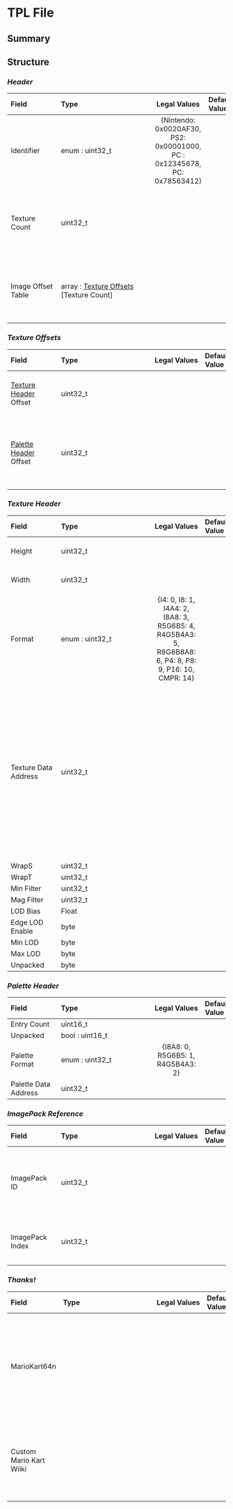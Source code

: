 # TPL File

## Summary
 
## Structure
### *Header*


| <span style="display: inline-block; width:100px">Field</span> | <span style="display: inline-block; width:200px">Type</span> | <span style="display: inline-block; width:100px">Legal Values</span> | <span style="display: inline-block; width:100px">Default Value</span> | Comment |
| :- | :- | :-: | :- | :- |
| <span id='identifier'>Identifier</span> | enum : uint32_t  | {Nintendo: 0x0020AF30, PS2: 0x00001000, PC : 0x12345678, PC: 0x78563412} |  | Magic used to identify file type. |
| <span id='texture-count'>Texture Count</span> | uint32_t   |  |  | Denotes how many images are contained within the tpl. |
| <span id='image-offset-table'>Image Offset Table</span> | array : [Texture Offsets](#texture-offsets) [Texture Count] |  |  | Table holding the metadata for each texture in the TPL. |
### *Texture Offsets*


| <span style="display: inline-block; width:100px">Field</span> | <span style="display: inline-block; width:200px">Type</span> | <span style="display: inline-block; width:100px">Legal Values</span> | <span style="display: inline-block; width:100px">Default Value</span> | Comment |
| :- | :- | :-: | :- | :- |
| <span id='texture-header-offset'>[Texture Header](#texture-header) Offset</span> | uint32_t   |  |  | Offset pointing to this texture's metadata. |
| <span id='palette-header-offset'>[Palette Header](#palette-header) Offset</span> | uint32_t   |  |  | Offset pointing to this texture's palette header. Can be null. |
### *Texture Header*


| <span style="display: inline-block; width:100px">Field</span> | <span style="display: inline-block; width:200px">Type</span> | <span style="display: inline-block; width:100px">Legal Values</span> | <span style="display: inline-block; width:100px">Default Value</span> | Comment |
| :- | :- | :-: | :- | :- |
| <span id='height'>Height</span> | uint32_t   |  |  | Height of the texture in pixels. |
| <span id='width'>Width</span> | uint32_t   |  |  | Width of the texture in pixels. |
| <span id='format'>Format</span> | enum : uint32_t  | {I4: 0, I8: 1, I4A4: 2, I8A8: 3, R5G6B5: 4, R4G5B4A3: 5, R8G8B8A8: 6, P4: 8, P8: 9, P16: 10, CMPR: 14} |  | The format of the pixel data. |
| <span id='texture-data-address'>Texture Data Address</span> | uint32_t   |  |  | On PC this points to an [ImagePack Reference](#imagepack-reference) that tells the game which [Texture Index](#imagepack-index) to use from a specified [ImagePack ID](#imagepack-id). On console this address points to the raw pixel data. |
| <span id='wraps'>WrapS</span> | uint32_t   |  |  |  |
| <span id='wrapt'>WrapT</span> | uint32_t   |  |  |  |
| <span id='min-filter'>Min Filter</span> | uint32_t   |  |  |  |
| <span id='mag-filter'>Mag Filter</span> | uint32_t   |  |  |  |
| <span id='lod-bias'>LOD Bias</span> | Float   |  |  |  |
| <span id='edge-lod-enable'>Edge LOD Enable</span> | byte   |  |  |  |
| <span id='min-lod'>Min LOD</span> | byte   |  |  |  |
| <span id='max-lod'>Max LOD</span> | byte   |  |  |  |
| <span id='unpacked'>Unpacked</span> | byte   |  |  |  |
### *Palette Header*


| <span style="display: inline-block; width:100px">Field</span> | <span style="display: inline-block; width:200px">Type</span> | <span style="display: inline-block; width:100px">Legal Values</span> | <span style="display: inline-block; width:100px">Default Value</span> | Comment |
| :- | :- | :-: | :- | :- |
| <span id='entry-count'>Entry Count</span> | uint16_t   |  |  |  |
| <span id='unpacked'>Unpacked</span> | bool : uint16_t   |  |  |  |
| <span id='palette-format'>Palette Format</span> | enum : uint32_t  | {I8A8: 0, R5G6B5: 1, R4G5B4A3: 2} |  |  |
| <span id='palette-data-address'>Palette Data Address</span> | uint32_t   |  |  |  |
### *ImagePack Reference*


| <span style="display: inline-block; width:100px">Field</span> | <span style="display: inline-block; width:200px">Type</span> | <span style="display: inline-block; width:100px">Legal Values</span> | <span style="display: inline-block; width:100px">Default Value</span> | Comment |
| :- | :- | :-: | :- | :- |
| <span id='imagepack-id'>ImagePack ID</span> | uint32_t   |  |  | A reference to the ImagePack used in the PC version of the game that holds a collection of textures. The ImagePack ID in hex **is** the name of the file found in *ImagePackHD/0x_______" |
| <span id='imagepack-index'>ImagePack Index</span> | uint32_t   |  |  | Since the ImagePack can contain multiple textures, this specifiies which texture to use from the ImagePack. |
### *Thanks!*


| <span style="display: inline-block; width:100px">Field</span> | <span style="display: inline-block; width:200px">Type</span> | <span style="display: inline-block; width:100px">Legal Values</span> | <span style="display: inline-block; width:100px">Default Value</span> | Comment |
| :- | :- | :-: | :- | :- |
| <span id='mariokart64n'>MarioKart64n</span> |     |  |  | Special thanks to MarioKart64n for sharing their knowledge on the PC version and how it connects to the console versions. |
| <span id='custom-mario-kart-wiiki'>Custom Mario Kart Wiiki</span> |     |  |  | Special thanks to the [MarioKart](https://wiki.tockdom.com/wiki/TPL_(File_Format)) community sharing their knowledge on the console formats. |
